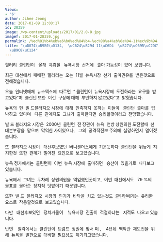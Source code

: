 ```yaml
---
Views:
- '6'
author: Jihee Jeong
date: 2017-01-09 12:00:17
id: 28359
image: /wp-content/uploads/2017/01/2.0-8.jpg
imagef: 2017-01-28359.jpg
permalink: /%ed%81%b4%eb%a6%b0%ed%84%b4-%ec%98%a4%eb%8a%94-11%ec%9b%94-%eb%89%b4%ec%9a%95%ec%8b%9c%ec%9e%a5-%ec%b6%9c%eb%a7%88%ec%84%a4/
title: "\uD074\uB9B0\uD134,  \uC624\uB294 11\uC6D4  \uB274\uC695\uC2DC\uC7A5  \uCD9C\
  \uB9C8\uC124"
---
```


힐러리  클린턴이   올해  치뤄질   뉴욕시장  선거에   출마 가능성이  있어  보입니다.

최근  대선에서  패배한  힐러리는  오는  11월  뉴욕시장  선거  출마권유를  받은것으로  전해졌습니다.

오늘  인터넷매체  뉴스맥스에  따르면  “ 클린턴이  뉴욕시장에  도전하라는  요구를  받고있다”며  클린턴 또한  이런  구상에 대해  부인하지 않고있다”고  밝혔습니다.

뉴욕의  현  빌 드블라지오 시장에  대해  만족하지  못하는  이들이   클린턴  출마를  압박하고  있다며   다른  관계자도  그녀가  출마한다면  승리할것이라고  전망했습니다.

빌 드 블라지오 시장은  2000년  클린턴  전 장관이  뉴욕  연방 상원의원 도전할때  선대본부장을  맡으며  막역한 사이였으나,   그의  공격적진보 주의에  실망하면서  멀어졌습니다.

또  블라지오 시장이   대선후보였던  버니샌더스에게  기운듯하다  클린턴을  뒤늦게  지지한것  또한  관계가  멀어진  요인으로  보고있습니다.

뉴욕 정가에서는  클린턴이  이번  뉴욕 시장에  출마하면   승산이  있을거로  내다보고있습니다.

뉴욕에서  그녀는  두차례  상원의원을  역임했던곳이고,  이번  대선에서도   79 %의   몰표를  몰아준  정치적  텃밭이기  때문입니다.

또한  빌 드  블라지오  시장의  인기가  바닥을  치고  있는것도  클린턴에게는  유리한  요소로  작용할것으로  보고있습니다.

다만   대선후보였던   정치거물이    뉴욕시장  진출이  적절하냐는   지적도  나오고 있습니다.

반면    일각에서는  클린턴이  트럼프  정권에  맞서 며 ,    4년뒤  백악관  재도전을  위해  뉴욕을  발판으로  대비할  필요성도  제기되고있습니다.
